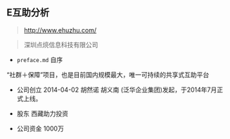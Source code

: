 ## E互助分析

> http://www.ehuzhu.com/

>深圳点煷信息科技有限公司


- `preface.md` 自序

“社群＋保障”项目，也是目前国内规模最大，唯一可持续的共享式互助平台

- 公司创立
2014-04-02 胡然诺 胡义南
(泛华企业集团)发起，于2014年7月正式上线。

- 股东
  西藏助力投资

- 公司资金
  1000万
